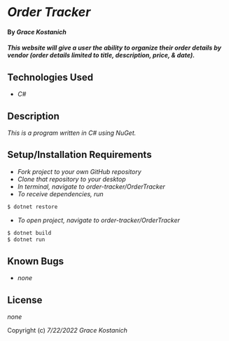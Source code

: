# _Order Tracker_

#### By _**Grace Kostanich**_

#### _This website will give a user the ability to organize their order details by vendor (order details limited to title, description, price, & date)._

## Technologies Used

* _C#_

## Description

_This is a program written in C# using NuGet._

## Setup/Installation Requirements

* _Fork project to your own GitHub repository_ 
* _Clone that repository to your desktop_
* _In terminal, navigate to order-tracker/OrderTracker_
* _To receive dependencies, run_
```sh
$ dotnet restore
```
* _To open project, navigate to order-tracker/OrderTracker_
```sh
$ dotnet build
$ dotnet run
```

## Known Bugs

* _none_

## License

_none_

Copyright (c) _7/22/2022_ _Grace Kostanich_
